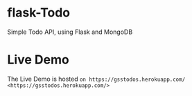 # flask-Todo
Simple Todo API, using Flask and MongoDB

Live Demo
=============

The Live Demo is hosted `on https://gsstodos.herokuapp.com/ <https://gsstodos.herokuapp.com/>`

